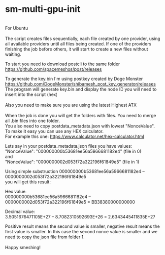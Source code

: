 # sm-multi-gpu-init
<br />
For Ubuntu<br />
<br />
The script creates files sequentially, each file created by one provider, using all available providers until all files being created.
If one of the providers finishing the job before others, it will start to create a new files without waiting.<br />

To start you need to download postcli to the same folder<br />
https://github.com/spacemeshos/post/releases<br />

To generate the key.bin I'm using postkey created by Doge Monster<br />
https://github.com/DogeMonster/shibamesh_post_key_generator/releases<br />
The program will generate key.bin and display the node ID you will need to insert into the script (hex)<br />
<br />
Also you need to make sure you are using the latest Highest ATX<br />
<br />
When the job is done you will get the folders with files. You need to merge all .bin files into one folder.<br />
You also need to copy postdata_metadata.json with lowest "NonceValue".<br />
To make it easy you can use any HEX calculator.<br />
For example this one: https://www.calculator.net/hex-calculator.html<br />

Lets say in your postdata_metadata.json files you have values:<br />
"NonceValue": "000000000b53681ee56a5966681182e4" (file in 0)<br />
and<br />
"NonceValue": "0000000002d053f72a322196f61849e5" (file in 1)<br />

Using simple substruction 000000000b53681ee56a5966681182e4 – 0000000002d053f72a322196f61849e5<br />
you will get this result:<br />

Hex value:<br />
000000000b53681ee56a5966681182e4 – 0000000002d053f72a322196f61849e5 = BB38380000000000<br />

Decimal value:<br />
3.5051676471105E+27 – 8.7082310592693E+26 = 2.6343445411835E+27<br />

Positive result means the second value is smaller, negative result means the first value is smaller.
In this case the second nonce value is smaller and we need to copy the json file from folder 1.<br />
<br />
Happy smeshing!
